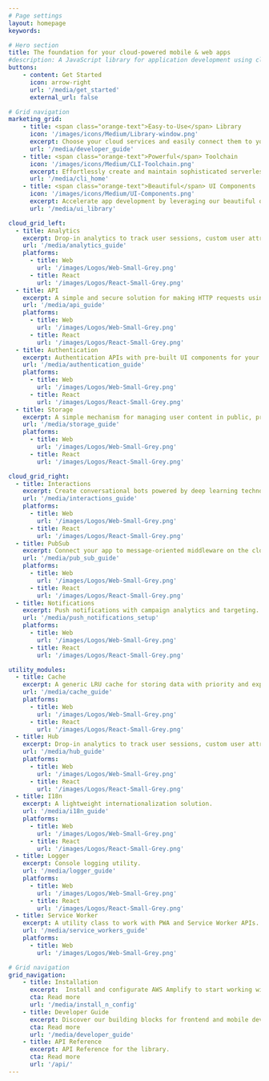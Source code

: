 ```yaml
---
# Page settings
layout: homepage
keywords:

# Hero section
title: The foundation for your cloud-powered mobile & web apps
#description: A JavaScript library for application development using cloud services.
buttons:
    - content: Get Started
      icon: arrow-right
      url: '/media/get_started'
      external_url: false

# Grid navigation
marketing_grid:
    - title: <span class="orange-text">Easy-to-Use</span> Library
      icon: '/images/icons/Medium/Library-window.png'
      excerpt: Choose your cloud services and easily connect them to your app with just a few lines of code.
      url: '/media/developer_guide'
    - title: <span class="orange-text">Powerful</span> Toolchain
      icon: '/images/icons/Medium/CLI-Toolchain.png'
      excerpt: Effortlessly create and maintain sophisticated serverless backends for your apps.
      url: '/media/cli_home'
    - title: <span class="orange-text">Beautiful</span> UI Components
      icon: '/images/icons/Medium/UI-Components.png'
      excerpt: Accelerate app development by leveraging our beautiful out-of-the box UI components.
      url: '/media/ui_library'

cloud_grid_left:
  - title: Analytics
    excerpt: Drop-in analytics to track user sessions, custom user attributes, and in-app metrics.
    url: '/media/analytics_guide'
    platforms:
      - title: Web
        url: '/images/Logos/Web-Small-Grey.png'
      - title: React
        url: '/images/Logos/React-Small-Grey.png'
  - title: API 
    excerpt: A simple and secure solution for making HTTP requests using REST and GraphQL, with support for real-time data.
    url: '/media/api_guide' 
    platforms:
      - title: Web
        url: '/images/Logos/Web-Small-Grey.png'
      - title: React
        url: '/images/Logos/React-Small-Grey.png'
  - title: Authentication
    excerpt: Authentication APIs with pre-built UI components for your app.
    url: '/media/authentication_guide'
    platforms:
      - title: Web
        url: '/images/Logos/Web-Small-Grey.png'
      - title: React
        url: '/images/Logos/React-Small-Grey.png'
  - title: Storage
    excerpt: A simple mechanism for managing user content in public, protected or private storage.
    url: '/media/storage_guide' 
    platforms:
      - title: Web
        url: '/images/Logos/Web-Small-Grey.png'
      - title: React
        url: '/images/Logos/React-Small-Grey.png'

cloud_grid_right:
  - title: Interactions
    excerpt: Create conversational bots powered by deep learning technologies.
    url: '/media/interactions_guide'   
    platforms:
      - title: Web
        url: '/images/Logos/Web-Small-Grey.png'
      - title: React
        url: '/images/Logos/React-Small-Grey.png'
  - title: PubSub
    excerpt: Connect your app to message-oriented middleware on the cloud.
    url: '/media/pub_sub_guide'   
    platforms:
      - title: Web
        url: '/images/Logos/Web-Small-Grey.png'
      - title: React
        url: '/images/Logos/React-Small-Grey.png'
  - title: Notifications
    excerpt: Push notifications with campaign analytics and targeting.
    url: '/media/push_notifications_setup'  
    platforms:
      - title: Web
        url: '/images/Logos/Web-Small-Grey.png'
      - title: React
        url: '/images/Logos/React-Small-Grey.png'

utility_modules:
  - title: Cache
    excerpt: A generic LRU cache for storing data with priority and expiration settings.
    url: '/media/cache_guide'  
    platforms:
      - title: Web
        url: '/images/Logos/Web-Small-Grey.png'
      - title: React
        url: '/images/Logos/React-Small-Grey.png'
  - title: Hub
    excerpt: Drop-in analytics to track user sessions, custom user attributes, and in-app metrics.
    url: '/media/hub_guide'
    platforms:
      - title: Web
        url: '/images/Logos/Web-Small-Grey.png'
      - title: React
        url: '/images/Logos/React-Small-Grey.png'
  - title: I18n
    excerpt: A lightweight internationalization solution.
    url: '/media/i18n_guide' 
    platforms:
      - title: Web
        url: '/images/Logos/Web-Small-Grey.png'
      - title: React
        url: '/images/Logos/React-Small-Grey.png'
  - title: Logger
    excerpt: Console logging utility.
    url: '/media/logger_guide' 
    platforms:
      - title: Web
        url: '/images/Logos/Web-Small-Grey.png'
      - title: React
        url: '/images/Logos/React-Small-Grey.png'
  - title: Service Worker
    excerpt: A utility class to work with PWA and Service Worker APIs.
    url: '/media/service_workers_guide'
    platforms:
      - title: Web
        url: '/images/Logos/Web-Small-Grey.png'

# Grid navigation
grid_navigation:
    - title: Installation
      excerpt:  Install and configurate AWS Amplify to start working with cloud services.
      cta: Read more
      url: '/media/install_n_config'
    - title: Developer Guide
      excerpt: Discover our building blocks for frontend and mobile developers.
      cta: Read more
      url: '/media/developer_guide'
    - title: API Reference
      excerpt: API Reference for the library.
      cta: Read more
      url: '/api/'      
---
```

